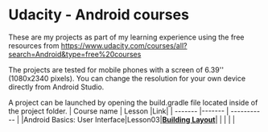 Udacity - Android courses
============

These are my projects as part of my learning experience using the free resources from https://www.udacity.com/courses/all?search=Android&type=free%20courses 

The projects are tested for mobile phones with a screen of 6.39'' (1080x2340 pixels). You can change the resolution for your own device directly from Android Studio.

A project can be launched by opening the build.gradle file located inside of the project folder.
| Course name | Lesson |Link|
| ------- |------- | ----------- |
|Android Basics: User Interface|Lesson03|[**Building Layout**](https://github.com/mathexa/Udacity-Android/tree/master/1_Lesson03)|
|  |  |  |
